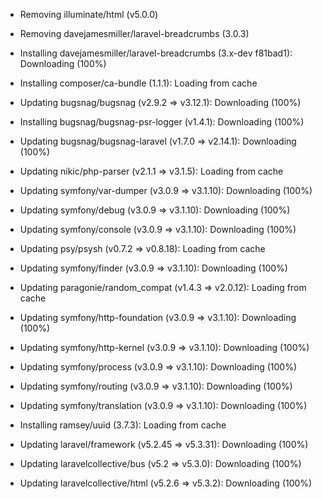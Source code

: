   - Removing illuminate/html (v5.0.0)
  - Removing davejamesmiller/laravel-breadcrumbs (3.0.3)
  - Installing davejamesmiller/laravel-breadcrumbs (3.x-dev f81bad1): Downloading (100%)
  - Installing composer/ca-bundle (1.1.1): Loading from cache
  - Updating bugsnag/bugsnag (v2.9.2 => v3.12.1): Downloading (100%)
  - Installing bugsnag/bugsnag-psr-logger (v1.4.1): Downloading (100%)
  - Updating bugsnag/bugsnag-laravel (v1.7.0 => v2.14.1): Downloading (100%)
  
  - Updating nikic/php-parser (v2.1.1 => v3.1.5): Loading from cache
  - Updating symfony/var-dumper (v3.0.9 => v3.1.10): Downloading (100%)
  - Updating symfony/debug (v3.0.9 => v3.1.10): Downloading (100%)
  - Updating symfony/console (v3.0.9 => v3.1.10): Downloading (100%)
  - Updating psy/psysh (v0.7.2 => v0.8.18): Loading from cache
  - Updating symfony/finder (v3.0.9 => v3.1.10): Downloading (100%)
  - Updating paragonie/random_compat (v1.4.3 => v2.0.12): Loading from cache
  - Updating symfony/http-foundation (v3.0.9 => v3.1.10): Downloading (100%)
  - Updating symfony/http-kernel (v3.0.9 => v3.1.10): Downloading (100%)
  - Updating symfony/process (v3.0.9 => v3.1.10): Downloading (100%)
  - Updating symfony/routing (v3.0.9 => v3.1.10): Downloading (100%)
  - Updating symfony/translation (v3.0.9 => v3.1.10): Downloading (100%)
  - Installing ramsey/uuid (3.7.3): Loading from cache
  - Updating laravel/framework (v5.2.45 => v5.3.31): Downloading (100%)
  - Updating laravelcollective/bus (v5.2 => v5.3.0): Downloading (100%)
  - Updating laravelcollective/html (v5.2.6 => v5.3.2): Downloading (100%)